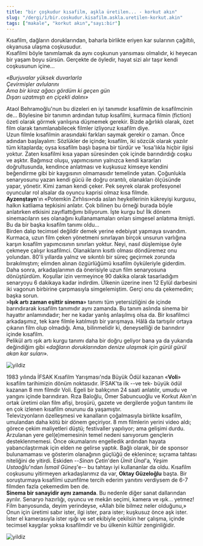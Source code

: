 ```yaml
---
title: "bir çoşkudur kısafilm, aşkla üretilen... - korkut akın"
slug: "/dergi/1/bir.coskudur.kisafilm.askla.uretilen-korkut.akin"
tags: ["makale", "korkut akın","sayı:bir"]
---
```


Kısafilm, dağların doruklarından, baharla birlikte eriyen kar sularının
çağıltılı, okyanusa ulaşma coşkusudur.  
Kısafilmi böyle tanımlamak da aynı coşkunun yansıması olmalıdır, ki
heyecan bir yaşam boyu sürsün. Gerçekte de öyledir, hayat sizi alır
taşır kendi coşkusunun içine...

*«Burjuvalar yüksek duvarlarla*  
*Çevirmişler avlularını*  
*Ama bir kiraz ağacı gördüm ki geçen gün*  
*Dışarı uzatmıştı en çiçekli dalını»*

Ataol Behramoğlu'nun bu dizeleri en iyi tanımıdır kısafilmin de
kısafilmcinin de... Böylesine bir tanımın ardından tutup kısafilmi,
kurmaca filmin (fiction) özeti olarak görmek yanlışına düşmemek gerekir.
Bizde ağırlıklı olarak, özet film olarak tanımlanabilecek filmler
izliyoruz kısafilm diye.  
Uzun filmle kısafilmin arasındaki farkları saymak gerekir o zaman. Önce
adından başlayalım: Sözlükler de içinde; kısafilm, iki sözcük olarak
yazılır tüm kitaplarda; oysa kısafilm başlı başına bir türdür ve
'kısa'lıkla hiçbir ilgisi yoktur. Zaten kısafilmi kısa yapan süresinden
çok içinde barındırdığı coşku ve aşktır. Bağımsız oluşu, yapımcısının
yalnızca kendi kararları doğrultusunda, kendince anlatması ve kuşkusuz
kimseye kendini beğendirme gibi bir kaygısının olmamasıdır temelinde
yatan. Çoğunlukla senaryosunu yazan kendi gücü ile doğru orantılı,
olanakları ölçüsünde yapar, yönetir. Kimi zaman kendi çeker. Pek seyrek
olarak profesyonel oyuncular rol alsalar da oyuncu kaprisi olmaz kısa
filmde.  
**Ayzenştayn**'ın «Potemkin Zırhlısı»nda aslan heykellerinin kükreyişi
kurgusu, halkın katliama tepkisini anlatır. Çok bilinen bu örneği burada
böyle anlatırken etkisini zayıflattığımı biliyorum. İşte kurgu bu! İlk
dönem sinemacıların ses olanağını kullanamamaları onları simgesel
anlatıma itmişti. Bu da bir başka kısafilm tanımı oldu...  
Birden dalıp tecimsel değildir demek yerine edebiyat yapmaya sıvandım.
Kurmaca, uzun film çeken yönetmeni sınırlayan birçok unsurun varlığına
karşın kısafilm yapımcısının sınırları yoktur. Neyi, nasıl düşlemişse
öyle çekmeye çalışır kısafilmci. Olanakların kısıtlı olması döndüremez
onu yolundan. 80'li yıllarda yalnız ve sıkıntılı bir süreç geçirmek
zorunda bırakılmıştım; elimden alınan özgürlüğümü kısafilm öyküleriyle
giderdim. Daha sonra, arkadaşlarımın da önerisiyle uzun film senaryosuna
dönüştürdüm. Koşullar izin vermeyince 90 dakika olarak tasarladığım
senaryoyu 6 dakikaya kadar indirdim. Ülkenin üzerine inen 12 Eylül
darbesini iki vagonun birbirine çarpmasıyla simgelemiştim. Gerçi onu da
çekemedim; başka sorun.  
»**Işık artı zaman eşittir sinema**» tanımı tüm yetersizliğini de içinde
barındırarak kısafilm tanımıdır aynı zamanda. Bu tanım aslında sinema
bir hayattır anlamındadır; her ne kadar yanlış anlaşılmış olsa da. Bir
kısafilmci arkadaşımız, tek kare filmle katılmıştı bir yarışmaya. Hâlâ
da tartışılır ortaya çıkanın film olup olmadığı. Ama, bilinmelidir ki,
deneyselliği de barındırır içinde kısafilm.  
Pelikül artı ışık artı kurgu tanımı daha bir doğru geliyor bana ya da
yukarıda değindiğim gibi «*dağların doruklarından denize ulaşmak için
gürül gürül akan kar suları*».

![yildiz](/img/15_1.jpg)

1983 yılında İFSAK Kısafilm Yarışması'nda Büyük Ödül kazanan
«**Voli**» kısafilm tarihimizin dönüm noktasıdır. İFSAK'ta ilk
--ve tek- büyük ödül kazanan 8 mm filmdir Voli. Egeli bir balıkçının 24
saati anlatılır, umudu ve yangını içinde barındıran. Rıza Baloğlu, Ömer
Sabuncuoğlu ve Korkut Akın'ın ortak üretimi olan film afişi, broşürü,
gazete ve dergilerde yoğun tanıtımı ile en çok izlenen kısafilm onurunu
da yaşamıştır.  
Televizyonların özelleşmesi ve kanalların çoğalmasıyla birlikte
kısafilm, umulandan daha kötü bir dönem geçiriyor. 8 mm filmlerin yerini
video aldı; görece çekim maliyetleri düştü; festivaller yapılıyor; ama
gelişimi durdu.  
Arzulanan yere gel(e)memesinin temel nedeni sanıyorum gençlerin
desteklenmemesi. Önce okumalarını engelledik ardından hayata
yabancılaştırmak için elden ne gelirse yaptık. Bağlı olarak, bir de
sponsor bulunamaması ve gösterim olanağının güçlüğü de eklenince;
sıçrama tahtası niteliğini de yitirdi. Eskiden --*Sinan Çetin*'den *Ümit
Ünal*'a, *Yeşim Ustaoğlu*'ndan *İsmail Güneş*'e-- bu tahtayı iyi
kullananlar da oldu. Kısafilm coşkusunu yitirmeyen arkadaşlarımız da
var, **Oktay Güzeloğlu** başta. Bir soruşturmaya kısafilmi uzunfilme
tercih ederim yanıtını verdiysem de 6-7 filmden fazla çekemedim ben de.  
**Sinema bir sanayidir aynı zamanda**. Bu nedenle diğer sanat
dallarından ayrılır. Senaryo hazırlığı, oyuncu ve mekân seçimi, kamera
ve ışık... yetmez! Film banyosunda, deyim yerindeyse, «Allah bile bilmez
neler olduğunu,» Onun için üretimi sabır ister, ilgi ister, para ister;
kuşkusuz önce aşk ister. İster el kamerasıyla ister ışığı ve set
ekibiyle çekilsin her çalışma, içinde tecimsel kaygılar yoksa
kısafilmdir ve bu ülkenin kültür zenginliğidir.

![yildiz](/img/15_2.jpg)
